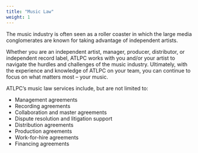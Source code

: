 ```yaml
---
title: "Music Law"
weight: 1
---
```

The music industry is often seen as a roller coaster in which the large media conglomerates are known for taking advantage of independent artists. 

Whether you are an independent artist, manager, producer, distributor, or independent record label, ATLPC works with you and/or your artist to navigate the hurdles and challenges of the music industry. Ultimately, with the experience and knowledge of ATLPC on your team, you can continue to focus on what matters most – your music.

ATLPC’s music law services include, but are not limited to:
* Management agreements
* Recording agreements
* Collaboration and master agreements
* Dispute resolution and litigation support
* Distribution agreements
* Production agreements
* Work-for-hire agreements
* Financing agreements